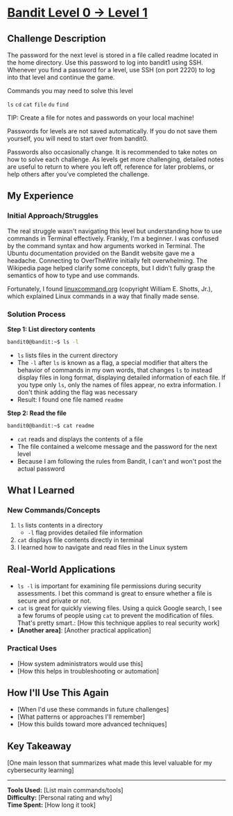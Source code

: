 # [Bandit Level 0 → Level 1](https://overthewire.org/wargames/bandit/bandit1.html)

## Challenge Description
The password for the next level is stored in a file called readme located in the home directory. Use this password to log into bandit1 using SSH. Whenever you find a password for a level, use SSH (on port 2220) to log into that level and continue the game.

Commands you may need to solve this level

`ls` `cd` `cat` `file` `du` `find`

TIP: Create a file for notes and passwords on your local machine!

Passwords for levels are not saved automatically. If you do not save them yourself, you will need to start over from bandit0.

Passwords also occasionally change. It is recommended to take notes on how to solve each challenge. As levels get more challenging, detailed notes are useful to return to where you left off, reference for later problems, or help others after you’ve completed the challenge.

## My Experience

### Initial Approach/Struggles

The real struggle wasn't navigating this level but understanding how to use commands in Terminal effectively. Frankly, I'm a beginner. I was confused by the command syntax and how arguments worked in Terminal. The Ubuntu documentation provided on the Bandit website gave me a headache. Connecting to OverTheWire initially felt overwhelming. The Wikipedia page helped clarify some concepts, but I didn't fully grasp the semantics of how to type and use commands.

Fortunately, I found [linuxcommand.org](https://linuxcommand.org/) (copyright William E. Shotts, Jr.), which explained Linux commands in a way that finally made sense.

### Solution Process

**Step 1: List directory contents**

```bash
bandit0@bandit:~$ ls -l
```

- `ls` lists files in the current directory
- The `-l` after `ls` is known as a flag, a special modifier that alters the behavior of commands in my own words, that changes `ls` to instead display files in long format, displaying detailed information of each file. If you type only `ls`, only the names of files appear, no extra information. I don't think adding the flag was necessary
- Result: I found one file named `readme`

**Step 2: Read the file**

```bash
bandit0@bandit:~$ cat readme
```
- `cat` reads and displays the contents of a file
- The file contained a welcome message and the password for the next level
- Because I am following the rules from Bandit, I can't and won't post the actual password

## What I Learned

### New Commands/Concepts

1. `ls` lists contents in a directory
   - `-l` flag provides detailed file information
2. `cat` displays file contents directly in terminal
3. I learned how to navigate and read files in the Linux system

## Real-World Applications

- `ls -l` is important for examining file permissions during security assessments. I bet this command is great to ensure whether a file is secure and private or not.
- `cat` is great for quickly viewing files. Using a quick Google search, I see a few forums of people using `cat` to prevent the modification of files. That's pretty smart.: [How this technique applies to real security work]
- **[Another area]**: [Another practical application]

### Practical Uses
- [How system administrators would use this]
- [How this helps in troubleshooting or automation]

## How I'll Use This Again
- [When I'd use these commands in future challenges]
- [What patterns or approaches I'll remember]
- [How this builds toward more advanced techniques]

## Key Takeaway
[One main lesson that summarizes what made this level valuable for my cybersecurity learning]

---

**Tools Used:** [List main commands/tools]  
**Difficulty:** [Personal rating and why]  
**Time Spent:** [How long it took]
